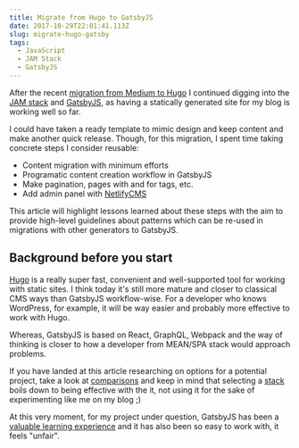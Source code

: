 ```yaml
---
title: Migrate from Hugo to GatsbyJS
date: 2017-10-29T22:01:41.113Z
slug: migrate-hugo-gatsby
tags:
  - JavaScript
  - JAM Stack
  - GatsbyJS
---
```

After the recent [migration from Medium to Hugo](/releasing-new-blog) I continued digging into the [JAM stack](/tags/jam-stack) and [GatsbyJS](/tags/gatsbyjs), as having a statically generated site for my blog is working well so far.

I could have taken a ready template to mimic design and keep content and make another quick release. Though, for this migration, I spent time taking concrete steps I consider reusable:
- Content migration with minimum efforts
- Programatic content creation workflow in GatsbyJS
- Make pagination, pages with and for tags, etc.
- Add admin panel with [NetlifyCMS](https://www.netlifycms.org/)

This article will highlight lessons learned about these steps with the aim to provide high-level guidelines about patterns which can be re-used in migrations with other generators to GatsbyJS.

## Background before you start

[Hugo](https://gohugo.io/) is a really super fast, convenient and well-supported tool for working with static sites. I think today it's still more mature and closer to classical CMS ways than GatsbyJS workflow-wise. For a developer who knows WordPress, for example, it will be way easier and probably more effective to work with Hugo.

Whereas, GatsbyJS is based on React, GraphQL, Webpack and the way of thinking is closer to how a developer from MEAN/SPA stack would approach problems.

If you have landed at this article researching on options for a potential project, take a look at [comparisons](https://www.slant.co/versus/1016/18503/~hugo_vs_gatsby-js) and keep in mind that selecting a [stack](https://stackshare.io/stackups/gatsby-vs-hugo) boils down to being effective with the it, not using it for the sake of experimenting like me on my blog ;)

At this very moment, for my project under question, GatsbyJS has been a [valuable learning experience](/learn-gatsbyjs) and it has also been so easy to work with, it feels "unfair".

